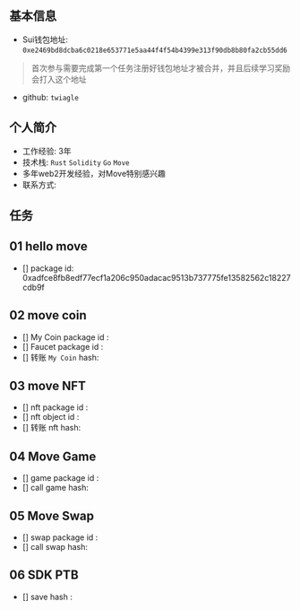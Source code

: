 ## 基本信息
- Sui钱包地址: `0xe2469bd8dcba6c0218e653771e5aa44f4f54b4399e313f90db8b80fa2cb55dd6`
> 首次参与需要完成第一个任务注册好钱包地址才被合并，并且后续学习奖励会打入这个地址
- github: `twiagle`

## 个人简介
- 工作经验: 3年
- 技术栈: `Rust` `Solidity` `Go` `Move`
- 多年web2开发经验，对Move特别感兴趣
- 联系方式:  

## 任务

##   01 hello move  
- [] package id: 0xadfce8fb8edf77ecf1a206c950adacac9513b737775fe13582562c18227cdb9f

##   02 move coin
- [] My Coin package id : 
- [] Faucet package id : 
- [] 转账 `My Coin` hash:

##   03 move NFT
- [] nft package id :
- [] nft object id : 
- [] 转账 nft  hash:

##   04 Move Game
- [] game package id :
- [] call game hash:

##   05 Move Swap
- [] swap package id :
- [] call swap hash:

##   06 SDK PTB
- [] save hash :
